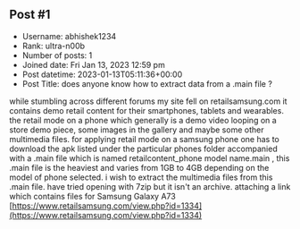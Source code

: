 ## Post #1
- Username: abhishek1234
- Rank: ultra-n00b
- Number of posts: 1
- Joined date: Fri Jan 13, 2023 12:59 pm
- Post datetime: 2023-01-13T05:11:36+00:00
- Post Title: does anyone know how to extract data from a .main file ?

while stumbling across different forums my site fell on retailsamsung.com it contains demo retail content for their smartphones, tablets and wearables.
the retail mode on a phone which generally is a demo video looping on a store demo piece, some images in the gallery and maybe some other multimedia files. for applying retail mode on a samsung phone one has to download the apk listed under the particular phones folder accompanied with a .main file which is named retailcontent_phone model name.main , this .main file is the heaviest and varies from 1GB to 4GB depending on the model of phone selected. i wish to extract the multimedia files from this .main file. have tried opening with 7zip but it isn't an archive.
attaching a link which contains files for Samsung Galaxy A73
[https://www.retailsamsung.com/view.php?id=1334](https://www.retailsamsung.com/view.php?id=1334)
